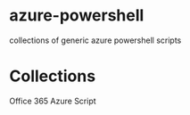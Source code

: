 # azure-powershell
collections of generic azure powershell scripts

# Collections
Office 365 Azure Script

